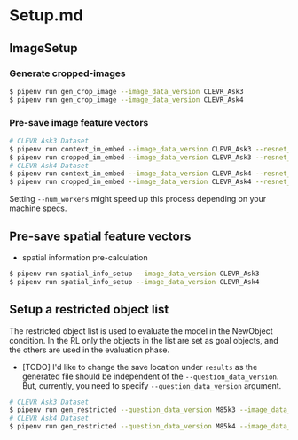# Setup.md
## ImageSetup
### Generate cropped-images
```bash
$ pipenv run gen_crop_image --image_data_version CLEVR_Ask3
$ pipenv run gen_crop_image --image_data_version CLEVR_Ask4
```

### Pre-save image feature vectors
```bash
# CLEVR Ask3 Dataset
$ pipenv run context_im_embed --image_data_version CLEVR_Ask3 --resnet_type resnet101  --bottleneck_id 23
$ pipenv run cropped_im_embed --image_data_version CLEVR_Ask3 --resnet_type resnet34  --bottleneck_id 7
# CLEVR Ask4 Dataset
$ pipenv run context_im_embed --image_data_version CLEVR_Ask4 --resnet_type resnet101  --bottleneck_id 23
$ pipenv run cropped_im_embed --image_data_version CLEVR_Ask4 --resnet_type resnet34  --bottleneck_id 7
```
Setting `--num_workers` might speed up this process depending on your machine specs.


## Pre-save spatial feature vectors
- spatial information pre-calculation
```bash
$ pipenv run spatial_info_setup --image_data_version CLEVR_Ask3
$ pipenv run spatial_info_setup --image_data_version CLEVR_Ask4
```

## Setup a restricted object list
The restricted object list is used to evaluate the model in the NewObject condition.
In the RL only the objects in the list are set as goal objects, and the others are used in the evaluation phase.
- [TODO] I'd like to change the save location under `results` as the generated
  file should be independent of the `--question_data_version`. But, currently, you need
  to specify `--question_data_version` argument.
```bash
# CLEVR Ask3 Dataset
$ pipenv run gen_restricted --question_data_version M85k3 --image_data_version CLEVR_Ask3
# CLEVR Ask4 Dataset
$ pipenv run gen_restricted --question_data_version M85k4 --image_data_version CLEVR_Ask4
```
